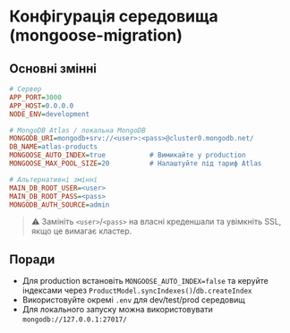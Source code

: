 # Конфігурація середовища (mongoose-migration)

## Основні змінні

```ini
# Сервер
APP_PORT=3000
APP_HOST=0.0.0.0
NODE_ENV=development

# MongoDB Atlas / локальна MongoDB
MONGODB_URI=mongodb+srv://<user>:<pass>@cluster0.mongodb.net/
DB_NAME=atlas-products
MONGOOSE_AUTO_INDEX=true           # Вимикайте у production
MONGOOSE_MAX_POOL_SIZE=20          # Налаштуйте під тариф Atlas

# Альтернативні змінні
MAIN_DB_ROOT_USER=<user>
MAIN_DB_ROOT_PASS=<pass>
MONGODB_AUTH_SOURCE=admin
```

> ⚠️ Замініть `<user>`/`<pass>` на власні креденшали та увімкніть SSL, якщо це вимагає кластер.

## Поради

- Для production встановіть `MONGOOSE_AUTO_INDEX=false` та керуйте індексами через `ProductModel.syncIndexes()`/`db.createIndex`
- Використовуйте окремі `.env` для dev/test/prod середовищ
- Для локального запуску можна використовувати `mongodb://127.0.0.1:27017/`
